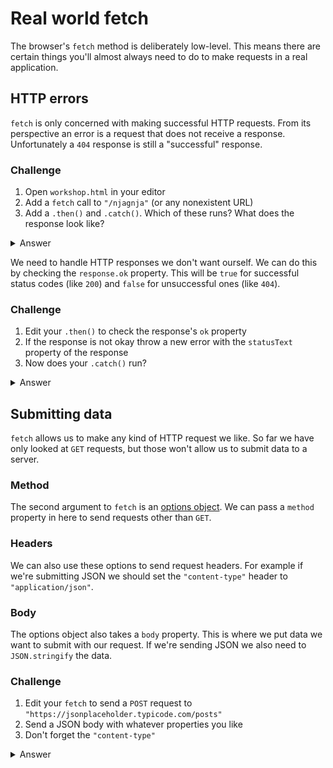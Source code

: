 # Real world fetch

The browser's `fetch` method is deliberately low-level. This means there are certain things you'll almost always need to do to make requests in a real application.

## HTTP errors

`fetch` is only concerned with making successful HTTP requests. From its perspective an error is a request that does not receive a response. Unfortunately a `404` response is still a "successful" response.

### Challenge

1. Open `workshop.html` in your editor
1. Add a `fetch` call to `"/njagnja"` (or any nonexistent URL)
1. Add a `.then()` and `.catch()`. Which of these runs? What does the response look like?

<details>
<summary>Answer</summary>

```js
fetch("/njagnja")
  .then(console.log)
  .catch(console.error);

// .then() runs and logs the response object
// { ok: false, status: 404, statusText: "Not Found" ...}
```

</details>

We need to handle HTTP responses we don't want ourself. We can do this by checking the `response.ok` property. This will be `true` for successful status codes (like `200`) and `false` for unsuccessful ones (like `404`).

### Challenge

1. Edit your `.then()` to check the response's `ok` property
1. If the response is not okay throw a new error with the `statusText` property of the response
1. Now does your `.catch()` run?

<details>
<summary>Answer</summary>

```js
fetch("/njagnja")
  .then(response => {
    if (!response.ok) throw new Error(response.statusText);
    console.log(response);
  })
  .catch(console.error);

// .then() runs and sees its a 404
// it throws a new error with the "Not Found" text
// the catch will catch the error and log "Not Found"
```

</details>

## Submitting data

`fetch` allows us to make any kind of HTTP request we like. So far we have only looked at `GET` requests, but those won't allow us to submit data to a server.

### Method

The second argument to `fetch` is an [options object](https://developer.mozilla.org/en-US/docs/Web/API/WindowOrWorkerGlobalScope/fetch#Parameters). We can pass a `method` property in here to send requests other than `GET`.

### Headers

We can also use these options to send request headers. For example if we're submitting JSON we should set the `"content-type"` header to `"application/json"`.

### Body

The options object also takes a `body` property. This is where we put data we want to submit with our request. If we're sending JSON we also need to `JSON.stringify` the data.

### Challenge

1. Edit your `fetch` to send a `POST` request to `"https://jsonplaceholder.typicode.com/posts"`
1. Send a JSON body with whatever properties you like
1. Don't forget the `"content-type"`

<details>
<summary>Answer</summary>

```js
const data = { test: "hello" };

fetch("https://jsonplaceholder.typicode.com/posts", {
  method: "POST",
  body: JSON.stringify(data),
  headers: { "content-type": "application/json" },
})
  .then(response => {
    if (!response.ok) throw new Error(response.statusText);
    return response.json();
  })
  .then(json => console.log(json))
  .catch(error => console.error(error));

// should log: { test: "hello", id: 101 }
```

</details>
